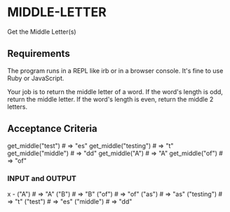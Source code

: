 # MIDDLE-LETTER
Get the Middle Letter(s)

## Requirements
The program runs in a REPL like irb or in a browser console.
It's fine to use Ruby or JavaScript.

Your job is to return the middle letter of a word. If the word's length is odd, return the middle letter. If the word's length is even, return the middle 2 letters.

## Acceptance Criteria
get_middle("test") # => "es"
get_middle("testing") # => "t"
get_middle("middle") # => "dd"
get_middle("A") # => "A"
get_middle("of") # => "of"

### INPUT and OUTPUT
x - ("A") # => "A"
("B") # => "B"
("of") # => "of"
("as") # => "as"
("testing") # => "t"
("test") # => "es"
("middle") # => "dd"
